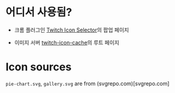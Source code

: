 # 어디서 사용됨?

- 크롬 플러그인 [Twitch Icon Selector](https://github.com/k123s456h/twitch-icon-selector)의 팝업 페이지

- 이미지 서버 [twitch-icon-cache](https://github.com/k123s456h/twitch-icon-cache)의 루트 페이지

# Icon sources

`pie-chart.svg`, `gallery.svg` are from (svgrepo.com)[svgrepo.com]
